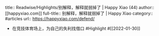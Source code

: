 title:: Readwise/Highlights/别解释，解释就弱掉了 | Happy Xiao (44)
author:: [[happyxiao.com]]
full-title:: 别解释，解释就弱掉了 | Happy Xiao
category:: #articles
url:: https://happyxiao.com/defend/

- 在竞技体育场上，为自己的失利找借口 #Highlight #[[2022-01-30]]